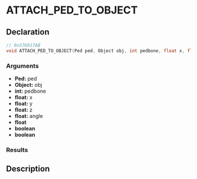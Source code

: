 # ATTACH_PED_TO_OBJECT

## Declaration
```cpp
// 0x376917AB
void ATTACH_PED_TO_OBJECT(Ped ped, Object obj, int pedbone, float x, float y, float z, float angle, float, boolean, boolean);
```

### Arguments
- **Ped:** ped
- **Object:** obj
- **int:** pedbone
- **float:** x
- **float:** y
- **float:** z
- **float:** angle
- **float**
- **boolean**
- **boolean**

### Results

## Description
